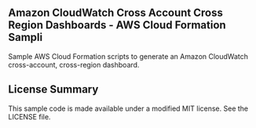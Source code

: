 ## Amazon CloudWatch Cross Account Cross Region Dashboards - AWS Cloud Formation Sampli

Sample AWS Cloud Formation scripts to generate an Amazon CloudWatch cross-account, cross-region dashboard.

## License Summary

This sample code is made available under a modified MIT license. See the LICENSE file.

